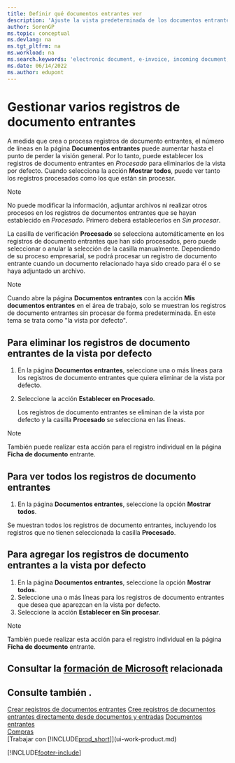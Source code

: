 ```yaml
---
title: Definir qué documentos entrantes ver
description: 'Ajuste la vista predeterminada de los documentos entrantes, como facturas electrónicas, para mejorar el resumen de registros procesados y sin procesar.'
author: SorenGP
ms.topic: conceptual
ms.devlang: na
ms.tgt_pltfrm: na
ms.workload: na
ms.search.keywords: 'electronic document, e-invoice, incoming document, OCR, ecommerce, document exchange, import invoice'
ms.date: 06/14/2022
ms.author: edupont
---
```

# <a name="manage-many-incoming-document-records"></a><a name="manage-many-incoming-document-records"></a><a name="manage-many-incoming-document-records"></a><a name="manage-many-incoming-document-records"></a>Gestionar varios registros de documento entrantes

A medida que crea o procesa registros de documento entrantes, el número de líneas en la página **Documentos entrantes** puede aumentar hasta el punto de perder la visión general. Por lo tanto, puede establecer los registros de documento entrantes en *Procesado* para eliminarlos de la vista por defecto. Cuando selecciona la acción **Mostrar todos**, puede ver tanto los registros procesados como los que están sin procesar.

> [!NOTE]  
> No puede modificar la información, adjuntar archivos ni realizar otros procesos en los registros de documentos entrantes que se hayan establecido en *Procesado*. Primero deberá establecerlos en *Sin procesar*.

La casilla de verificación **Procesado** se selecciona automáticamente en los registros de documento entrantes que han sido procesados, pero puede seleccionar o anular la selección de la casilla manualmente. Dependiendo de su proceso empresarial, se podrá procesar un registro de documento entrante cuando un documento relacionado haya sido creado para él o se haya adjuntado un archivo.

> [!NOTE]  
> Cuando abre la página **Documentos entrantes** con la acción **Mis documentos entrantes** en el área de trabajo, solo se muestran los registros de documento entrantes sin procesar de forma predeterminada. En este tema se trata como "la vista por defecto".

## <a name="to-remove-incoming-document-records-from-the-default-view"></a><a name="to-remove-incoming-document-records-from-the-default-view"></a><a name="to-remove-incoming-document-records-from-the-default-view"></a><a name="to-remove-incoming-document-records-from-the-default-view"></a>Para eliminar los registros de documento entrantes de la vista por defecto

1. En la página **Documentos entrantes**, seleccione una o más líneas para los registros de documento entrantes que quiera eliminar de la vista por defecto.
2. Seleccione la acción **Establecer en Procesado**.

    Los registros de documento entrantes se eliminan de la vista por defecto y la casilla **Procesado** se selecciona en las líneas.

> [!NOTE]  
> También puede realizar esta acción para el registro individual en la página **Ficha de documento** entrante.

## <a name="to-view-all-incoming-document-records"></a><a name="to-view-all-incoming-document-records"></a><a name="to-view-all-incoming-document-records"></a><a name="to-view-all-incoming-document-records"></a>Para ver todos los registros de documento entrantes

1. En la página **Documentos entrantes**, seleccione la opción **Mostrar todos**.

Se muestran todos los registros de documento entrantes, incluyendo los registros que no tienen seleccionada la casilla **Procesado**.

## <a name="to-add-incoming-document-records-to-the-default-view"></a><a name="to-add-incoming-document-records-to-the-default-view"></a><a name="to-add-incoming-document-records-to-the-default-view"></a><a name="to-add-incoming-document-records-to-the-default-view"></a>Para agregar los registros de documento entrantes a la vista por defecto

1. En la página **Documentos entrantes**, seleccione la opción **Mostrar todos**.
2. Seleccione una o más líneas para los registros de documento entrantes que desea que aparezcan en la vista por defecto.
3. Seleccione la acción **Establecer en Sin procesar**.  

> [!NOTE]  
> También puede realizar esta acción para el registro individual en la página **Ficha de documento** entrante.

## <a name="see-related-microsoft-training"></a><a name="see-related-microsoft-training"></a><a name="see-related-microsoft-training"></a><a name="see-related-microsoft-training"></a>Consultar la [formación de Microsoft](/training/modules/incoming-documents-dynamics-365-business-central/) relacionada

## <a name="see-also"></a><a name="see-also"></a><a name="see-also"></a><a name="see-also"></a>Consulte también .
  
[Crear registros de documentos entrantes](across-how-create-income-document-records.md)
[Cree registros de documentos entrantes directamente desde documentos y entradas](across-how-connect-disconnect-income-document-records.md)
[Documentos entrantes](across-income-documents.md)  
[Compras](purchasing-manage-purchasing.md)  
[Trabajar con [!INCLUDE[prod_short](includes/prod_short.md)]](ui-work-product.md)


[!INCLUDE[footer-include](includes/footer-banner.md)]

